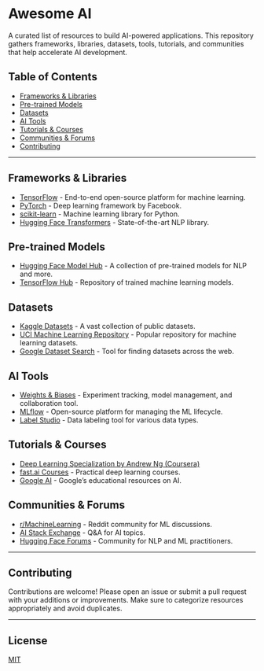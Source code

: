 # Awesome AI

A curated list of resources to build AI-powered applications. This repository gathers frameworks, libraries, datasets, tools, tutorials, and communities that help accelerate AI development.

## Table of Contents

- [Frameworks & Libraries](#frameworks--libraries)
- [Pre-trained Models](#pre-trained-models)
- [Datasets](#datasets)
- [AI Tools](#ai-tools)
- [Tutorials & Courses](#tutorials--courses)
- [Communities & Forums](#communities--forums)
- [Contributing](#contributing)

---

## Frameworks & Libraries

- [TensorFlow](https://www.tensorflow.org/) - End-to-end open-source platform for machine learning.
- [PyTorch](https://pytorch.org/) - Deep learning framework by Facebook.
- [scikit-learn](https://scikit-learn.org/) - Machine learning library for Python.
- [Hugging Face Transformers](https://huggingface.co/docs/transformers/index) - State-of-the-art NLP library.

## Pre-trained Models

- [Hugging Face Model Hub](https://huggingface.co/models) - A collection of pre-trained models for NLP and more.
- [TensorFlow Hub](https://tfhub.dev/) - Repository of trained machine learning models.

## Datasets

- [Kaggle Datasets](https://www.kaggle.com/datasets) - A vast collection of public datasets.
- [UCI Machine Learning Repository](https://archive.ics.uci.edu/ml/index.php) - Popular repository for machine learning datasets.
- [Google Dataset Search](https://datasetsearch.research.google.com/) - Tool for finding datasets across the web.

## AI Tools

- [Weights & Biases](https://wandb.ai/) - Experiment tracking, model management, and collaboration tool.
- [MLflow](https://mlflow.org/) - Open-source platform for managing the ML lifecycle.
- [Label Studio](https://labelstud.io/) - Data labeling tool for various data types.

## Tutorials & Courses

- [Deep Learning Specialization by Andrew Ng (Coursera)](https://www.coursera.org/specializations/deep-learning)
- [fast.ai Courses](https://course.fast.ai/) - Practical deep learning courses.
- [Google AI](https://ai.google/education/) - Google’s educational resources on AI.

## Communities & Forums

- [r/MachineLearning](https://www.reddit.com/r/MachineLearning/) - Reddit community for ML discussions.
- [AI Stack Exchange](https://ai.stackexchange.com/) - Q&A for AI topics.
- [Hugging Face Forums](https://discuss.huggingface.co/) - Community for NLP and ML practitioners.

---

## Contributing

Contributions are welcome! Please open an issue or submit a pull request with your additions or improvements. Make sure to categorize resources appropriately and avoid duplicates.

---

## License

[MIT](LICENSE)